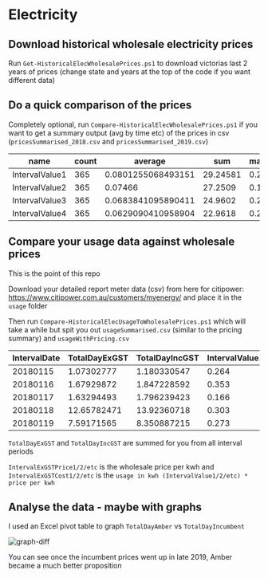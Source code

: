 # Electricity
Download historical wholesale electricity prices
------------------------------------------------
Run `Get-HistoricalElecWholesalePrices.ps1` to download victorias last 2 years of prices (change state and years at the top of the code if you want different data)

Do a quick comparison of the prices
-----------------------------------
Completely optional, run `Compare-HistoricalElecWholesalePrices.ps1` if you want to get a summary output (avg by time etc) of the prices in csv (`pricesSummarised_2018.csv` and `pricesSummarised_2019.csv`)

|name|count                        |average|sum                                          |maximum|minimum |time|
|----|-----------------------------|-------|---------------------------------------------|-------|--------|----|
|IntervalValue1|365                          |0.0801255068493151|29.24581                                     |0.26864|0.00414 |0:00|
|IntervalValue2|365                          |0.07466|27.2509                                      |0.19801|-1E-05  |0:30|
|IntervalValue3|365                          |0.0683841095890411|24.9602                                      |0.22744|-0.15792|1:00|
|IntervalValue4|365                          |0.0629090410958904|22.9618                                      |0.21583|-0.55462|1:30|

Compare your usage data against wholesale prices
------------------------------------------------
This is the point of this repo

Download your detailed report meter data (csv) from here for citipower: https://www.citipower.com.au/customers/myenergy/ and place it in the `usage` folder

Then run `Compare-HistoricalElecUsageToWholesalePrices.ps1` which will take a while but spit you out `usageSummarised.csv` (similar to the pricing summary) and `usageWithPricing.csv`

|IntervalDate|TotalDayExGST                |TotalDayIncGST|IntervalValue1                               |IntervalExGSTPrice1|IntervalExGSTCost1|IntervalValue2|IntervalExGSTPrice2|IntervalExGSTCost2|
|------------|-----------------------------|--------------|---------------------------------------------|-------------------|------------------|--------------|-------------------|------------------|
|20180115    |1.07302777                   |1.180330547   |0.264                                        |0.07106            |0.01875984        |0.238         |0.064              |0.015232          |
|20180116    |1.67929872                   |1.847228592   |0.353                                        |0.06311            |0.02227783        |0.217         |0.07079            |0.01536143        |
|20180117    |1.63294493                   |1.796239423   |0.166                                        |0.07911            |0.01313226        |0.116         |0.09231            |0.01070796        |
|20180118    |12.65782471                  |13.92360718   |0.303                                        |0.06633            |0.02009799        |0.284         |0.06418            |0.01822712        |
|20180119    |7.59171565                   |8.350887215   |0.273                                        |0.08561            |0.02337153        |0.291         |0.0806             |0.0234546         |

`TotalDayExGST` and `TotalDayIncGST` are summed for you from all interval periods

`IntervalExGSTPrice1/2/etc` is the wholesale price per kwh and `IntervalExGSTCost1/2/etc` is the `usage in kwh (IntervalValue1/2/etc) * price per kwh`

Analyse the data - maybe with graphs
------------------------------------

I used an Excel pivot table to graph `TotalDayAmber` vs `TotalDayIncumbent`

![graph-diff](../readme/graph-diff.png?raw=true)

You can see once the incumbent prices went up in late 2019, Amber became a much better proposition
